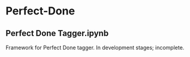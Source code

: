 # Perfect-Done

## Perfect Done Tagger.ipynb
Framework for Perfect Done tagger. In development stages; incomplete.
